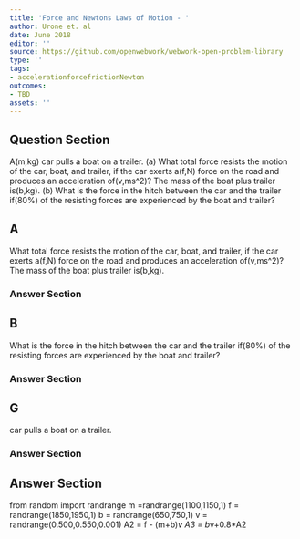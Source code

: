 ```yaml
---
title: 'Force and Newtons Laws of Motion - '
author: Urone et. al
date: June 2018
editor: ''
source: https://github.com/openwebwork/webwork-open-problem-library
type: ''
tags:
- accelerationforcefrictionNewton
outcomes:
- TBD
assets: ''
---
```


## Question Section 

A(m,kg) car pulls a boat on a trailer.
(a) What total force resists the motion of the car, boat, and trailer, if the car exerts a(f,N) force on the road and produces an acceleration of(v,ms^2)? The mass of the boat plus trailer is(b,kg).
(b) What is the force in the hitch between the car and the trailer if(80%) of the resisting forces are experienced by the boat and trailer?

## A
What total force resists the motion of the car, boat, and trailer, if the car exerts a(f,N) force on the road and produces an acceleration of(v,ms^2)? The mass of the boat plus trailer is(b,kg).
### Answer Section
## B
What is the force in the hitch between the car and the trailer if(80%) of the resisting forces are experienced by the boat and trailer?
### Answer Section
## G
car pulls a boat on a trailer.
### Answer Section


## Answer Section

from random import randrange
m =randrange(1100,1150,1)
f = randrange(1850,1950,1)
b = randrange(650,750,1)
v = randrange(0.500,0.550,0.001)
A2 = f - (m+b)*v
A3 = b*v+0.8*A2